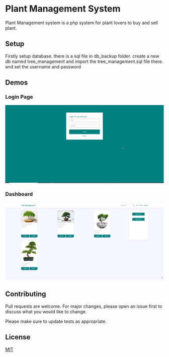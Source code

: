 # Plant Management System

Plant Management system is a php system for plant lovers to buy and sell plant. 

## Setup
Firstly setup database.
there is a sql file in db_backup folder. create a new db named tree_management and import the tree_management.sql file there. and set the username and password

## Demos
### Login Page
![Login Page](https://github.com/Udoy2/Plant-Management-System/blob/master/assets/screenshot/loginPage.png)

### Dashboard
![Dashboard Page](https://github.com/Udoy2/Plant-Management-System/blob/master/assets/screenshot/Dashboard.png)

## Contributing

Pull requests are welcome. For major changes, please open an issue first
to discuss what you would like to change.

Please make sure to update tests as appropriate.

## License

[MIT](https://choosealicense.com/licenses/mit/)